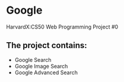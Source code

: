 # Google
HarvardX:CS50 Web Programming Project #0

## The project contains:
- Google Search
- Google Image Search
- Google Advanced Search

